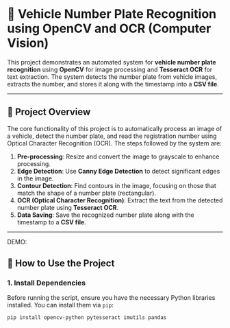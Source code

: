# 🚗 Vehicle Number Plate Recognition using OpenCV and OCR (Computer Vision)

This project demonstrates an automated system for **vehicle number plate recognition** using **OpenCV** for image processing and **Tesseract OCR** for text extraction. The system detects the number plate from vehicle images, extracts the number, and stores it along with the timestamp into a **CSV file**.

---

## 🧠 Project Overview

The core functionality of this project is to automatically process an image of a vehicle, detect the number plate, and read the registration number using Optical Character Recognition (OCR). The steps followed by the system are:

1. **Pre-processing**: Resize and convert the image to grayscale to enhance processing.
2. **Edge Detection**: Use **Canny Edge Detection** to detect significant edges in the image.
3. **Contour Detection**: Find contours in the image, focusing on those that match the shape of a number plate (rectangular).
4. **OCR (Optical Character Recognition)**: Extract the text from the detected number plate using **Tesseract OCR**.
5. **Data Saving**: Save the recognized number plate along with the timestamp to a **CSV file**.

---
DEMO:



## 🚀 How to Use the Project

### 1. **Install Dependencies**

Before running the script, ensure you have the necessary Python libraries installed. You can install them via `pip`:
```bash
pip install opencv-python pytesseract imutils pandas
